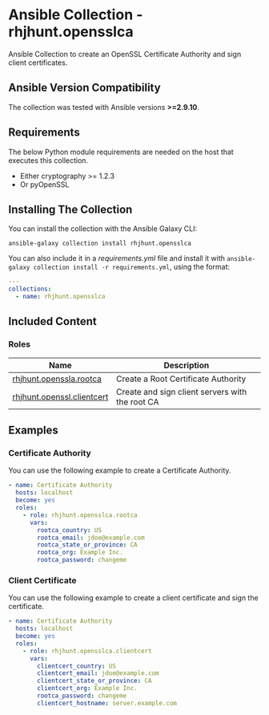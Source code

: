 # Ansible Collection - rhjhunt.opensslca

Ansible Collection to create an OpenSSL Certificate Authority and sign client certificates.

## Ansible Version Compatibility

The collection was tested with Ansible versions **>=2.9.10**.

## Requirements

The below Python module requirements are needed on the host that executes this collection.

* Either cryptography >= 1.2.3
* Or pyOpenSSL

## Installing The Collection

You can install the collection with the Ansible Galaxy CLI:

```terminal
ansible-galaxy collection install rhjhunt.opensslca
```

You can also include it in a _requirements.yml_ file and install it with
`ansible-galaxy collection install -r requirements.yml`, using the format:

```yaml
---
collections:
  - name: rhjhunt.opensslca
```

## Included Content

### Roles

Name | Description
--- | ---
[rhjhunt.openssla.rootca](docs/rhjhunt.opensslca.rootca_role.rst) | Create a Root Certificate Authority
[rhjhunt.openssl.clientcert](docs/rhjhunt.opensslca.clientcert_role.rst) | Create and sign client servers with the root CA

## Examples

### Certificate Authority

You can use the following example to create a Certificate Authority.

```yaml
- name: Certificate Authority
  hosts: localhost
  become: yes
  roles:
    - role: rhjhunt.opensslca.rootca
      vars:
        rootca_country: US
        rootca_email: jdoe@example.com
        rootca_state_or_province: CA
        rootca_org: Example Inc.
        rootca_password: changeme
```

### Client Certificate

You can use the following example to create a client certificate and sign the certificate.

```yaml
- name: Certificate Authority
  hosts: localhost
  become: yes
  roles:
    - role: rhjhunt.opensslca.clientcert
      vars:
        clientcert_country: US
        clientcert_email: jdoe@example.com
        clientcert_state_or_province: CA
        clientcert_org: Example Inc.
        rootca_password: changeme
        clientcert_hostname: server.example.com
```
